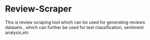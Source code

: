 # Review-Scraper
This is review scraping tool which can be used for generating reviews datasets , which can further be used for text classification, sentiment analysis,etc
